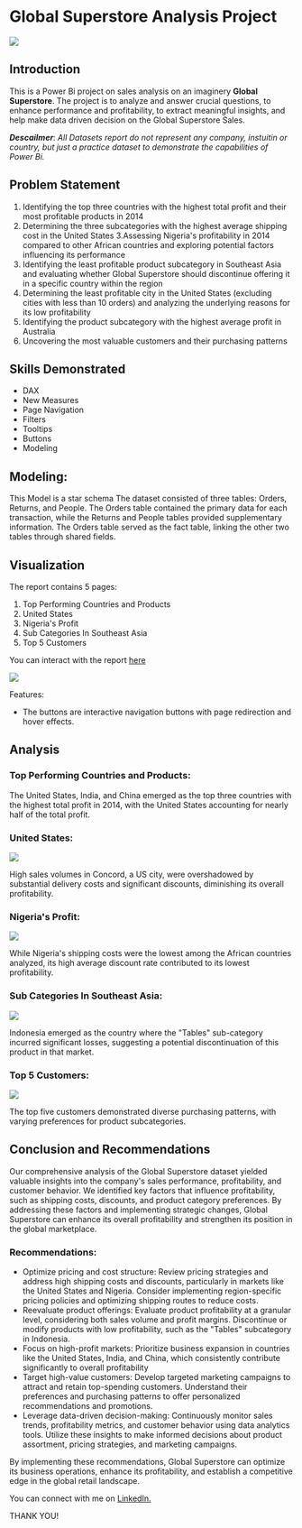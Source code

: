 # Global Superstore Analysis Project

![](Store-Cart.jpg)

## Introduction
This is a Power Bi project on sales analysis on an imaginery **Global Superstore**.
The project is to analyze and answer crucial questions, to enhance performance and profitability, to extract meaningful insights, and help make data driven decision on the Global Superstore Sales.

**_Descailmer_**: _All Datasets report do not represent any company, instuitin or country, but just a practice dataset to demonstrate the capabilities of Power Bi._

## Problem Statement
1. Identifying the top three countries with the highest total profit and their most profitable products in 2014
2. Determining the three subcategories with the highest average shipping cost in the United States
3.Assessing Nigeria's profitability in 2014 compared to other African countries and exploring potential factors influencing its performance
4. Identifying the least profitable product subcategory in Southeast Asia and evaluating whether Global Superstore should discontinue offering it in a specific country within the region
5. Determining the least profitable city in the United States (excluding cities with less than 10 orders) and analyzing the underlying reasons for its low profitability
6. Identifying the product subcategory with the highest average profit in Australia
7. Uncovering the most valuable customers and their purchasing patterns

## Skills Demonstrated
- DAX
- New Measures
- Page Navigation
- Filters
- Tooltips
- Buttons
- Modeling

## Modeling:
This Model is a star schema
The dataset consisted of three tables: Orders, Returns, and People. The Orders table contained the primary data for each transaction, while the Returns and People tables provided supplementary information. The Orders table served as the fact table, linking the other two tables through shared fields.

## Visualization

The report contains 5 pages:
1. Top Performing Countries and Products
2. United States
3. Nigeria's Profit
4. Sub Categories In Southeast Asia
5. Top 5 Customers

You can interact with the report [here](https://app.powerbi.com/reportEmbed?reportId=c01e15d9-88c9-404a-8c9b-0e6964ad7419&autoAuth=true&ctid=517d3502-2901-4de2-a87b-95c507a9a088)

![](Top-Performing-Countries-And-Products.jpg)

Features:
- The buttons are interactive navigation buttons with page redirection and hover effects.

## Analysis

### Top Performing Countries and Products:
The United States, India, and China emerged as the top three countries with the highest total profit in 2014, with the United States accounting for nearly half of the total profit.

### United States:
![](United-States.jpg)

High sales volumes in Concord, a US city, were overshadowed by substantial delivery costs and significant discounts, diminishing its overall profitability.

### Nigeria's Profit:
![](Nigeria's-Profit.jpg)

While Nigeria's shipping costs were the lowest among the African countries analyzed, its high average discount rate contributed to its lowest profitability.

### Sub Categories In Southeast Asia:
![](Sub-Categories-In-Southeast-Asia.jpg)

Indonesia emerged as the country where the "Tables" sub-category incurred significant losses, suggesting a potential discontinuation of this product in that market.

### Top 5 Customers:
![](Top-5-Customers.jpg)

The top five customers demonstrated diverse purchasing patterns, with varying preferences for product subcategories.

## Conclusion and Recommendations

Our comprehensive analysis of the Global Superstore dataset yielded valuable insights into the company's sales performance, profitability, and customer behavior. We identified key factors that influence profitability, such as shipping costs, discounts, and product category preferences. By addressing these factors and implementing strategic changes, Global Superstore can enhance its overall profitability and strengthen its position in the global marketplace.

### Recommendations:
- Optimize pricing and cost structure: Review pricing strategies and address high shipping costs and discounts, particularly in markets like the United States and Nigeria. Consider implementing region-specific pricing policies and optimizing shipping routes to reduce costs.
- Reevaluate product offerings: Evaluate product profitability at a granular level, considering both sales volume and profit margins. Discontinue or modify products with low profitability, such as the "Tables" subcategory in Indonesia.
- Focus on high-profit markets: Prioritize business expansion in countries like the United States, India, and China, which consistently contribute significantly to overall profitability
- Target high-value customers: Develop targeted marketing campaigns to attract and retain top-spending customers. Understand their preferences and purchasing patterns to offer personalized recommendations and promotions.
- Leverage data-driven decision-making: Continuously monitor sales trends, profitability metrics, and customer behavior using data analytics tools. Utilize these insights to make informed decisions about product assortment, pricing strategies, and marketing campaigns.

By implementing these recommendations, Global Superstore can optimize its business operations, enhance its profitability, and establish a competitive edge in the global retail landscape.

You can connect with me on [LinkedIn.](https://www.linkedin.com/in/kester-ejiofobiri/)

THANK YOU!

